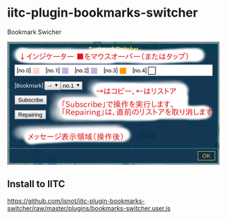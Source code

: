 # iitc-plugin-bookmarks-switcher
Bookmark Swicher

![sample](sample01.png "sample image")

## Install to IITC
https://github.com/isnot/iitc-plugin-bookmarks-switcher/raw/master/plugins/bookmarks-switcher.user.js